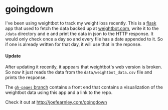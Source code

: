 goingdown
=========

I've been using weightbot to track my weight loss recently. This is a
[flask](http://flask.pocoo.org/) app that used to fetch the data backed up at
[weightbot.com](http://weightbot.com), write it to
the `/data` directory and e and print the data in json to the HTTP
response. It would only check once a day so and every file has a date appended to it. So if one is already written for that day, it will use that in the
reponse.

#### Update

After updating it recently, it appears that weightbot's web version is
broken. So now it just reads the data from the
`data/weightbot_data.csv` file and prints the response. 

The [`gh-pages` branch](http://joefearnley.com/goingdown) contains a front end that contains a visualization of the weightbot data using this app and a link to the repo.

Check it out at http://joefearnley.com/goingdown
